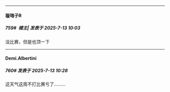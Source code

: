 ﻿
*****

####  璇瑢子R  
##### 759#         楼主| 发表于 2025-7-13 10:03

没比赛，但是也顶一下


*****

####  Demi.Albertini  
##### 760#       发表于 2025-7-13 10:28

这天气这周不打比赛亏了………

